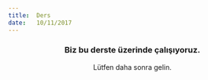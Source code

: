```yaml
---
title:  Ders
date:   10/11/2017
---
```


### <center>Biz bu derste üzerinde çalışıyoruz.</center>
<center>Lütfen daha sonra gelin.</center>